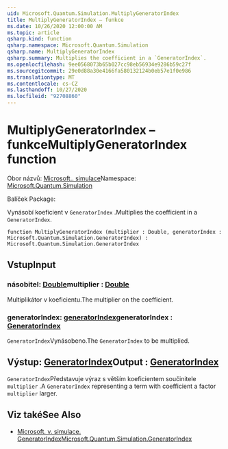 ```yaml
---
uid: Microsoft.Quantum.Simulation.MultiplyGeneratorIndex
title: MultiplyGeneratorIndex – funkce
ms.date: 10/26/2020 12:00:00 AM
ms.topic: article
qsharp.kind: function
qsharp.namespace: Microsoft.Quantum.Simulation
qsharp.name: MultiplyGeneratorIndex
qsharp.summary: Multiplies the coefficient in a `GeneratorIndex`.
ms.openlocfilehash: 9ee0568073b65b027cc98eb56934e9286b59c27f
ms.sourcegitcommit: 29e0d88a30e4166fa580132124b0eb57e1f0e986
ms.translationtype: MT
ms.contentlocale: cs-CZ
ms.lasthandoff: 10/27/2020
ms.locfileid: "92708860"
---
```

# <a name="multiplygeneratorindex-function"></a><span data-ttu-id="8a5a5-102">MultiplyGeneratorIndex – funkce</span><span class="sxs-lookup"><span data-stu-id="8a5a5-102">MultiplyGeneratorIndex function</span></span>

<span data-ttu-id="8a5a5-103">Obor názvů: [Microsoft.. simulace](xref:Microsoft.Quantum.Simulation)</span><span class="sxs-lookup"><span data-stu-id="8a5a5-103">Namespace: [Microsoft.Quantum.Simulation](xref:Microsoft.Quantum.Simulation)</span></span>

<span data-ttu-id="8a5a5-104">Balíček [](https://nuget.org/packages/)</span><span class="sxs-lookup"><span data-stu-id="8a5a5-104">Package: [](https://nuget.org/packages/)</span></span>


<span data-ttu-id="8a5a5-105">Vynásobí koeficient v `GeneratorIndex` .</span><span class="sxs-lookup"><span data-stu-id="8a5a5-105">Multiplies the coefficient in a `GeneratorIndex`.</span></span>

```qsharp
function MultiplyGeneratorIndex (multiplier : Double, generatorIndex : Microsoft.Quantum.Simulation.GeneratorIndex) : Microsoft.Quantum.Simulation.GeneratorIndex
```


## <a name="input"></a><span data-ttu-id="8a5a5-106">Vstup</span><span class="sxs-lookup"><span data-stu-id="8a5a5-106">Input</span></span>

### <a name="multiplier--double"></a><span data-ttu-id="8a5a5-107">násobitel: [Double](xref:microsoft.quantum.lang-ref.double)</span><span class="sxs-lookup"><span data-stu-id="8a5a5-107">multiplier : [Double](xref:microsoft.quantum.lang-ref.double)</span></span>

<span data-ttu-id="8a5a5-108">Multiplikátor v koeficientu.</span><span class="sxs-lookup"><span data-stu-id="8a5a5-108">The multiplier on the coefficient.</span></span>


### <a name="generatorindex--generatorindex"></a><span data-ttu-id="8a5a5-109">generatorIndex: [generatorIndex](xref:Microsoft.Quantum.Simulation.GeneratorIndex)</span><span class="sxs-lookup"><span data-stu-id="8a5a5-109">generatorIndex : [GeneratorIndex](xref:Microsoft.Quantum.Simulation.GeneratorIndex)</span></span>

<span data-ttu-id="8a5a5-110">`GeneratorIndex`Vynásobeno.</span><span class="sxs-lookup"><span data-stu-id="8a5a5-110">The `GeneratorIndex` to be multiplied.</span></span>



## <a name="output--generatorindex"></a><span data-ttu-id="8a5a5-111">Výstup: [GeneratorIndex](xref:Microsoft.Quantum.Simulation.GeneratorIndex)</span><span class="sxs-lookup"><span data-stu-id="8a5a5-111">Output : [GeneratorIndex](xref:Microsoft.Quantum.Simulation.GeneratorIndex)</span></span>

<span data-ttu-id="8a5a5-112">`GeneratorIndex`Představuje výraz s větším koeficientem součinitele `multiplier` .</span><span class="sxs-lookup"><span data-stu-id="8a5a5-112">A `GeneratorIndex` representing a term with coefficient a factor `multiplier` larger.</span></span>

## <a name="see-also"></a><span data-ttu-id="8a5a5-113">Viz také</span><span class="sxs-lookup"><span data-stu-id="8a5a5-113">See Also</span></span>

- [<span data-ttu-id="8a5a5-114">Microsoft. v. simulace. GeneratorIndex</span><span class="sxs-lookup"><span data-stu-id="8a5a5-114">Microsoft.Quantum.Simulation.GeneratorIndex</span></span>](xref:Microsoft.Quantum.Simulation.GeneratorIndex)